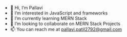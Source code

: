 - 👋 Hi, I’m Pallavi
- 👀 I’m interested in JavaScript and frameworks
- 🌱 I’m currently learning MERN Stack
- 💞️ I’m looking to collaborate on MERN Stack Projects
- 📫 You can reach me at pallavi.patil2792@gmail.com


